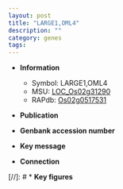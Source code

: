 ```yaml
---
layout: post
title: "LARGE1,OML4"
description: ""
category: genes
tags: 
---
```


* **Information**  
    + Symbol: LARGE1,OML4  
    + MSU: [LOC_Os02g31290](http://rice.uga.edu/cgi-bin/ORF_infopage.cgi?orf=LOC_Os02g31290)  
    + RAPdb: [Os02g0517531](http://rapdb.dna.affrc.go.jp/viewer/gbrowse_details/irgsp1?name=Os02g0517531)  

* **Publication**  

* **Genbank accession number**  

* **Key message**  

* **Connection**  

[//]: # * **Key figures**  


